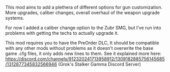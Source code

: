 This mod aims to add a plethera of different options for gun customization.
More upgrades, caliber changes, overall overhaul of the weapon upgrade systems.

For now I added a caliber change option to the Zubr SMG, but I've run into problems with getting the techs to actually upgrade it.

This mod requires you to have the PreOrder DLC, It should be compatible with any other mods without problems as it doesn't overwrite the base game .cfg files, it only adds new lines to them.
See it explained more here: https://discord.com/channels/912320241713958912/1309182885756145685/1312877345832566946 (Grok's Stalker Gamma Discord Server)
